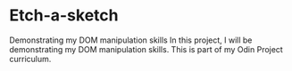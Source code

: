 # Etch-a-sketch
Demonstrating my DOM manipulation skills
In this project, I will be demonstrating my DOM manipulation skills. This is part of my Odin Project curriculum.
